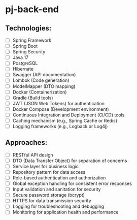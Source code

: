 # pj-back-end

## Technologies:

- [ ] Spring Framework
- [ ] Spring Boot
- [ ] Spring Security
- [ ] Java 17
- [ ] PostgreSQL
- [ ] Hibernate
- [ ] Swagger (API documentation)
- [ ] Lombok (Code generation)
- [ ] ModelMapper (DTO mapping)
- [ ] Docker (Containerization)
- [ ] Gradle (Build tools)
- [ ] JWT (JSON Web Tokens) for authentication
- [ ] Docker Compose (Development environment)
- [ ] Continuous Integration and Deployment (CI/CD) tools
- [ ] Caching mechanism (e.g., Spring Cache or Redis)
- [ ] Logging frameworks (e.g., Logback or Log4j)

## Approaches:

- [ ] RESTful API design
- [ ] DTO (Data Transfer Object) for separation of concerns
- [ ] Service layer for business logic
- [ ] Repository pattern for data access
- [ ] Role-based authentication and authorization
- [ ] Global exception handling for consistent error responses
- [ ] Input validation and sanitation for security
- [ ] Secure password storage (bcrypt)
- [ ] HTTPS for data transmission security
- [ ] Logging for troubleshooting and debugging
- [ ] Monitoring for application health and performance
